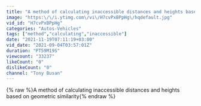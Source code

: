 ```yaml
---
title: "A method of calculating inaccessible distances and heights based on geometric similarity"
image: "https:\/\/i.ytimg.com\/vi\/H7cvPxBPpHg\/hqdefault.jpg"
vid_id: "H7cvPxBPpHg"
categories: "Autos-Vehicles"
tags: ["method","calculating","inaccessible"]
date: "2021-11-19T07:11:19+03:00"
vid_date: "2021-09-04T03:57:01Z"
duration: "PT59M19S"
viewcount: "33237"
likeCount: "0"
dislikeCount: "0"
channel: "Tony Busan"
---
```

{% raw %}A method of calculating inaccessible distances and heights based on geometric similarity{% endraw %}
